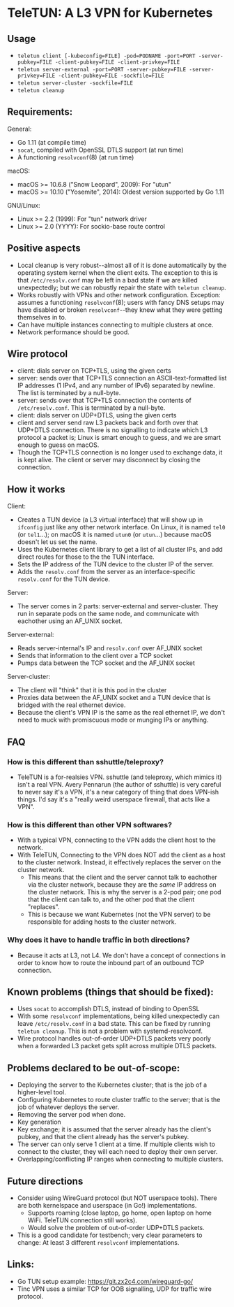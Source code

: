# TeleTUN: A L3 VPN for Kubernetes

## Usage

 - `teletun client [-kubeconfig=FILE] -pod=PODNAME -port=PORT -server-pubkey=FILE -client-pubkey=FILE -client-privkey=FILE`
 - `teletun server-external -port=PORT -server-pubkey=FILE -server-privkey=FILE -client-pubkey=FILE -sockfile=FILE`
 - `teletun server-cluster -sockfile=FILE`
 - `teletun cleanup`

## Requirements:

General:
 - Go 1.11 (at compile time)
 - `socat`, compiled with OpenSSL DTLS support (at run time)
 - A functioning `resolvconf`(8) (at run time)

macOS:
 - macOS >= 10.6.8 ("Snow Leopard", 2009): For "utun"
 - macOS >= 10.10 ("Yosemite", 2014): Oldest version supported by Go 1.11

GNU/Linux:
 - Linux >= 2.2 (1999): For "tun" network driver
 - Linux >= 2.0 (YYYY): For sockio-base route control

## Positive aspects

 - Local cleanup is very robust--almost all of it is done
   automatically by the operating system kernel when the client
   exits.  The exception to this is that `/etc/resolv.conf` may be
   left in a bad state if we are killed unexpectedly; but we can
   robustly repair the state with `teletun cleanup`.
 - Works robustly with VPNs and other network configuration.
   Exception: assumes a functioning `resolvconf`(8); users with fancy
   DNS setups may have disabled or broken `resolvconf`--they knew what
   they were getting themselves in to.
 - Can have multiple instances connecting to multiple clusters at
   once.
 - Network performance should be good.

## Wire protocol

 - client: dials server on TCP+TLS, using the given certs
 - server: sends over that TCP+TLS connection an ASCII-text-formatted
   list IP addresses (1 IPv4, and any number of IPv6) separated by
   newline.  The list is terminated by a null-byte.
 - server: sends over that TCP+TLS connection the contents of
   `/etc/resolv.conf`.  This is terminated by a null-byte.
 - client: dials server on UDP+DTLS, using the given certs
 - client and server send raw L3 packets back and forth over that
   UDP+DTLS connection.  There is no signalling to indicate which L3
   protocol a packet is; Linux is smart enough to guess, and we are
   smart enough to guess on macOS.
 - Though the TCP+TLS connection is no longer used to exchange data,
   it is kept alive.  The client or server may disconnect by closing
   the connection.

## How it works

Client:

 - Creates a TUN device (a L3 virtual interface) that will show up in
   `ifconfig` just like any other network interface.  On Linux, it is
   named `tel0` (or `tel1`...); on macOS it is named `utun0` (or
   `utun`...) because macOS doesn't let us set the name.
 - Uses the Kubernetes client library to get a list of all cluster
   IPs, and add direct routes for those to the the TUN interface.
 - Sets the IP address of the TUN device to the cluster IP of the
   server.
 - Adds the `resolv.conf` from the server as an interface-specific
   `resolv.conf` for the TUN device.

Server:

 - The server comes in 2 parts: server-external and server-cluster.
   They run in separate pods on the same node, and communicate with
   eachother using an AF_UNIX socket.

Server-external:

 - Reads server-internal's IP and `resolv.conf` over AF_UNIX socket
 - Sends that information to the client over a TCP socket
 - Pumps data between the TCP socket and the AF_UNIX socket

Server-cluster:

 - The client will "think" that it is this pod in the cluster
 - Proxies data between the AF_UNIX socket and a TUN device that is
   bridged with the real ethernet device.
 - Because the client's VPN IP is the same as the real ethernet IP, we
   don't need to muck with promiscuous mode or munging IPs or
   anything.

## FAQ

### How is this different than sshuttle/teleproxy?

 - TeleTUN is a for-realsies VPN.  sshuttle (and teleproxy, which
   mimics it) isn't a real VPN.  Avery Pennarun (the author of
   sshuttle) is very careful to never say it's a VPN, it's a new
   category of thing that does VPN-ish things.  I'd say it's a "really
   weird userspace firewall, that acts like a VPN".

### How is this different than other VPN softwares?

 - With a typical VPN, connecting to the VPN adds the client host to
   the network.
 - With TeleTUN, Connecting to the VPN does NOT add the client as a
   host to the cluster network.  Instead, it effectively replaces the
   server on the cluster network.
   * This means that the client and the server cannot talk to
     eachother via the cluster network, because they are the *same* IP
     address on the cluster network.  This is why the server is a
     2-pod pair; one pod that the client can talk to, and the other
     pod that the client "replaces".
   * This is because we want Kubernetes (not the VPN server) to be
     responsible for adding hosts to the cluster network.

### Why does it have to handle traffic in both directions?

 - Because it acts at L3, not L4.  We don't have a concept of
   connections in order to know how to route the inbound part of an
   outbound TCP connection.

## Known problems (things that should be fixed):

 - Uses `socat` to accomplish DTLS, instead of binding to OpenSSL
 - With some `resolvconf` implementations, being killed unexpectedly
   can leave `/etc/resolv.conf` in a bad state.  This can be fixed by
   running `teletun cleanup`.  This is not a problem with
   systemd-resolvconf.
 - Wire protocol handles out-of-order UDP+DTLS packets very poorly
   when a forwarded L3 packet gets split across multiple DTLS packets.

## Problems declared to be out-of-scope:

 - Deploying the server to the Kubernetes cluster; that is the job of
   a higher-level tool.
 - Configuring Kubernetes to route cluster traffic to the server; that
   is the job of whatever deploys the server.
 - Removing the server pod when done.
 - Key generation
 - Key exchange; it is assumed that the server already has the
   client's pubkey, and that the client already has the server's
   pubkey.
 - The server can only serve 1 client at a time.  If multiple clients
   wish to connect to the cluster, they will each need to deploy their
   own server.
 - Overlapping/conflicting IP ranges when connecting to multiple
   clusters.

## Future directions

 - Consider using WireGuard protocol (but NOT userspace tools).  There
   are both kernelspace and userspace (in Go!) implementations.
   * Supports roaming (close laptop, go home, open laptop on home
     WiFi.  TeleTUN connection still works).
   * Would solve the problem of out-of-order UDP+DTLS packets.
 - This is a good candidate for testbench; very clear parameters to
   change: At least 3 different `resolvconf` implementations.

## Links:

 - Go TUN setup example: https://git.zx2c4.com/wireguard-go/
 - Tinc VPN uses a similar TCP for OOB signalling, UDP for traffic
   wire protocol.
